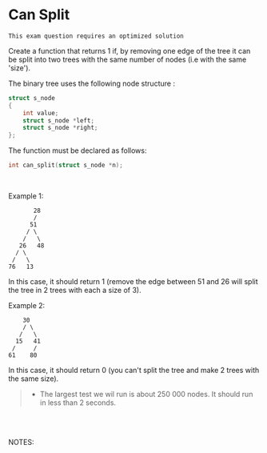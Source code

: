 # Can Split

```
This exam question requires an optimized solution
```  

Create a function that returns 1 if, by removing one edge of the tree it can be split into two trees with the same number of nodes (i.e with the same 'size'). 

The binary tree uses the following node structure :
``` c
struct s_node 
{
	int value;
	struct s_node *left;
	struct s_node *right;
};
```
The function must be declared as follows:

``` c
int	can_split(struct s_node *n);
```

<br>

Example 1:
```
       28
       /
      51
     / \
    /   \
   26   48
  / \
 /   \
76   13
```
In this case, it should return 1 (remove the edge between 51 and 26 will split the tree in 2 trees with each a size of 3).


Example 2: 
```
    30
    / \
   /   \
  15   41
 /     /
61    80
```
In this case, it should return 0 (you can't split the tree and make 2 trees with the
same size).

 >- The largest test we wil run is about 250 000 nodes. It should run in less than 2 seconds.  

<br>

<br>

NOTES:  
